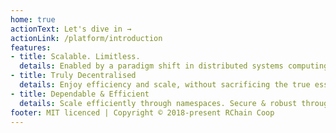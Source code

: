 ```yaml
---
home: true
actionText: Let's dive in →
actionLink: /platform/introduction
features:
- title: Scalable. Limitless.
  details: Enabled by a paradigm shift in distributed systems computing, RChain runs on the concurrent RhoVM
- title: Truly Decentralised
  details: Enjoy efficiency and scale, without sacrificing the true essence of a blockchain — true decentralisation
- title: Dependable & Efficient
  details: Scale efficiently through namespaces. Secure & robust through formal verification of smart contract 
footer: MIT licenced | Copyright © 2018-present RChain Coop
---
```


